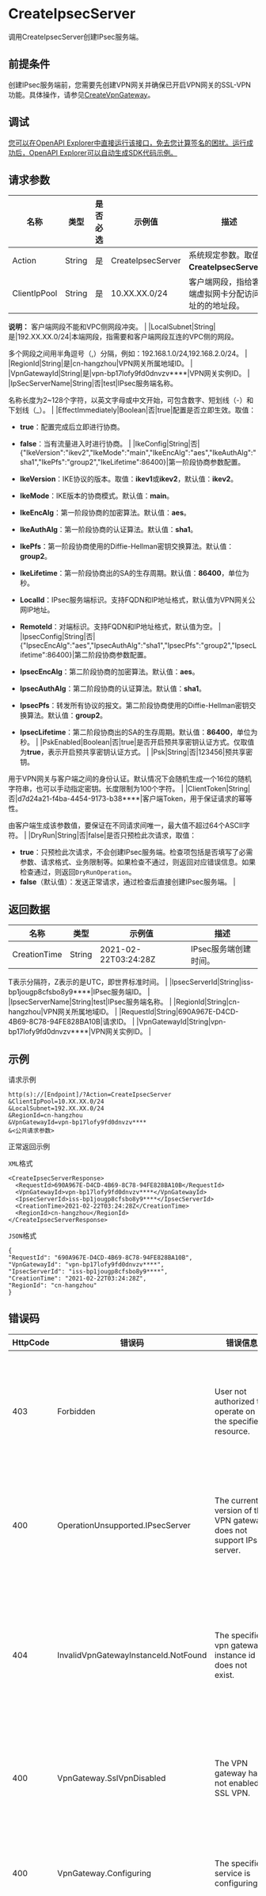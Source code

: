 # CreateIpsecServer

调用CreateIpsecServer创建IPsec服务端。

## 前提条件

创建IPsec服务端前，您需要先创建VPN网关并确保已开启VPN网关的SSL-VPN功能。具体操作，请参见[CreateVpnGateway](~~120363~~)。

## 调试

[您可以在OpenAPI Explorer中直接运行该接口，免去您计算签名的困扰。运行成功后，OpenAPI Explorer可以自动生成SDK代码示例。](https://api.aliyun.com/#product=Vpc&api=CreateIpsecServer&type=RPC&version=2016-04-28)

## 请求参数

|名称|类型|是否必选|示例值|描述|
|--|--|----|---|--|
|Action|String|是|CreateIpsecServer|系统规定参数。取值：**CreateIpsecServer**。 |
|ClientIpPool|String|是|10.XX.XX.0/24|客户端网段，指给客户端虚拟网卡分配访问地址的的地址段。

 **说明：** 客户端网段不能和VPC侧网段冲突。 |
|LocalSubnet|String|是|192.XX.XX.0/24|本端网段，指需要和客户端网段互连的VPC侧的网段。

 多个网段之间用半角逗号（,）分隔，例如：192.168.1.0/24,192.168.2.0/24。 |
|RegionId|String|是|cn-hangzhou|VPN网关所属地域ID。 |
|VpnGatewayId|String|是|vpn-bp17lofy9fd0dnvzv\*\*\*\*|VPN网关实例ID。 |
|IpSecServerName|String|否|test|IPsec服务端名称。

 名称长度为2~128个字符，以英文字母或中文开始，可包含数字、短划线（-）和下划线（\_）。 |
|EffectImmediately|Boolean|否|true|配置是否立即生效。取值：

 -   **true**：配置完成后立即进行协商。
-   **false**：当有流量进入时进行协商。 |
|IkeConfig|String|否|\{"IkeVersion":"ikev2","IkeMode":"main","IkeEncAlg":"aes","IkeAuthAlg":"sha1","IkePfs":"group2","IkeLifetime":86400\}|第一阶段协商参数配置。

 -   **IkeVersion**：IKE协议的版本。取值：**ikev1**或**ikev2**，默认值：**ikev2**。
-   **IkeMode**：IKE版本的协商模式。默认值：**main**。
-   **IkeEncAlg**：第一阶段协商的加密算法。默认值：**aes**。
-   **IkeAuthAlg**：第一阶段协商的认证算法。默认值：**sha1**。
-   **IkePfs**：第一阶段协商使用的Diffie-Hellman密钥交换算法。默认值：**group2**。
-   **IkeLifetime**：第一阶段协商出的SA的生存周期。默认值：**86400**，单位为秒。
-   **LocalId**：IPsec服务端标识。支持FQDN和IP地址格式，默认值为VPN网关公网IP地址。
-   **RemoteId**：对端标识。支持FQDN和IP地址格式，默认值为空。 |
|IpsecConfig|String|否|\{"IpsecEncAlg":"aes","IpsecAuthAlg":"sha1","IpsecPfs":"group2","IpsecLifetime":86400\}|第二阶段协商参数配置。

 -   **IpsecEncAlg**：第二阶段协商的加密算法。默认值：**aes**。
-   **IpsecAuthAlg**：第二阶段协商的认证算法。默认值：**sha1**。
-   **IpsecPfs**：转发所有协议的报文。第二阶段协商使用的Diffie-Hellman密钥交换算法。默认值：**group2**。
-   **IpsecLifetime**：第二阶段协商出的SA的生存周期。默认值：**86400**，单位为秒。 |
|PskEnabled|Boolean|否|true|是否开启预共享密钥认证方式。仅取值为**true**，表示开启预共享密钥认证方式。 |
|Psk|String|否|123456|预共享密钥。

 用于VPN网关与客户端之间的身份认证。默认情况下会随机生成一个16位的随机字符串，也可以手动指定密钥。长度限制为100个字符。 |
|ClientToken|String|否|d7d24a21-f4ba-4454-9173-b38\*\*\*\*|客户端Token，用于保证请求的幂等性。

 由客户端生成该参数值，要保证在不同请求间唯一，最大值不超过64个ASCII字符。 |
|DryRun|String|否|false|是否只预检此次请求，取值：

 -   **true**：只预检此次请求，不会创建IPsec服务端。检查项包括是否填写了必需参数、请求格式、业务限制等。如果检查不通过，则返回对应错误信息。如果检查通过，则返回`DryRunOperation`。
-   **false**（默认值）：发送正常请求，通过检查后直接创建IPsec服务端。 |

## 返回数据

|名称|类型|示例值|描述|
|--|--|---|--|
|CreationTime|String|2021-02-22T03:24:28Z|IPsec服务端创建时间。

 T表示分隔符，Z表示的是UTC，即世界标准时间。 |
|IpsecServerId|String|iss-bp1jougp8cfsbo8y9\*\*\*\*|IPsec服务端ID。 |
|IpsecServerName|String|test|IPsec服务端名称。 |
|RegionId|String|cn-hangzhou|VPN网关所属地域ID。 |
|RequestId|String|690A967E-D4CD-4B69-8C78-94FE828BA10B|请求ID。 |
|VpnGatewayId|String|vpn-bp17lofy9fd0dnvzv\*\*\*\*|VPN网关实例ID。 |

## 示例

请求示例

```
http(s)://[Endpoint]/?Action=CreateIpsecServer
&ClientIpPool=10.XX.XX.0/24
&LocalSubnet=192.XX.XX.0/24
&RegionId=cn-hangzhou
&VpnGatewayId=vpn-bp17lofy9fd0dnvzv****
&<公共请求参数>
```

正常返回示例

`XML`格式

```
<CreateIpsecServerResponse>
  <RequestId>690A967E-D4CD-4B69-8C78-94FE828BA10B</RequestId>
  <VpnGatewayId>vpn-bp17lofy9fd0dnvzv****</VpnGatewayId>
  <IpsecServerId>iss-bp1jougp8cfsbo8y9****</IpsecServerId>
  <CreationTime>2021-02-22T03:24:28Z</CreationTime>
  <RegionId>cn-hangzhou</RegionId>
</CreateIpsecServerResponse>
```

`JSON`格式

```
{
"RequestId": "690A967E-D4CD-4B69-8C78-94FE828BA10B",
"VpnGatewayId": "vpn-bp17lofy9fd0dnvzv****",
"IpsecServerId": "iss-bp1jougp8cfsbo8y9****",
"CreationTime": "2021-02-22T03:24:28Z",
"RegionId": "cn-hangzhou"
}
```

## 错误码

|HttpCode|错误码|错误信息|描述|
|--------|---|----|--|
|403|Forbidden|User not authorized to operate on the specified resource.|您没有权限操作指定资源，请提交工单咨询。|
|400|OperationUnsupported.IPsecServer|The current version of the VPN gateway does not support IPsec server.|当前VPN网关版本不支持IPsec服务端。|
|404|InvalidVpnGatewayInstanceId.NotFound|The specified vpn gateway instance id does not exist.|指定的 VPN 网关不存在，请您检查 VPN 网关是否正确。|
|400|VpnGateway.SslVpnDisabled|The VPN gateway has not enabled SSL VPN.|VPN网关没有开启SSL VPN功能。|
|400|VpnGateway.Configuring|The specified service is configuring.|服务正在配置中，请您稍后再试。|
|400|VpnGateway.FinancialLocked|The specified service is financial locked.|该服务已欠费，请您先充值再操作。|
|400|OperationFailed.IPsecServerExist|An IPsec server already exists in the VPN gateway.|VPN网关中已经存在一个IPsec服务端。|
|400|IllegalParam.LocalSubnet|The specified "LocalSubnet" \(%s\) is invalid.|本端网段\(%s\)不合法。|
|400|QuotaExceeded.VpnRouteEntry|The number of route entries to the VPN gateway in the VPC routing table has reached the quota limit.|VPC路由表中指向VPN网关的路由条目已经达到配额限制。|

访问[错误中心](https://error-center.aliyun.com/status/product/Vpc)查看更多错误码。

